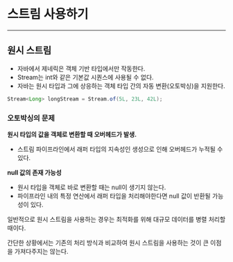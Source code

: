 # 스트림 사용하기

---

## 원시 스트림
- 자바에서 제네릭은 객체 기반 타입에서만 작동한다.
- Stream<T>는 int와 같은 기본값 시퀀스에 사용될 수 없다.
- 자바는 원시 타입과 그에 상응하는 객체 타입 간의 자동 변환(오토박싱)을 지원한다.
```java
Stream<Long> longStream = Stream.of(5L, 23L, 42L);
```

### 오토박싱의 문제 

**원시 타입의 값을 객체로 변환할 때 오버헤드가 발생.**
- 스트림 파이프라인에서 래퍼 타입의 지속성인 생성으로 인해 오버헤드가 누적될 수 있다.

**null 값의 존재 가능성**
- 원시 타입을 객체로 바로 변환할 때는 null이 생기지 않는다.
- 파이프라인 내의 특정 연산에서 래퍼 타입을 처리해야한다면 null 값이 반환될 가능성이 있다.

일반적으로 원시 스트림을 사용하는 경우는 최적화를 위해 대규모 데이터를 병렬 처리할 때이다.

간단한 상황에서는 기존의 처리 방식과 비교하여 원시 스트림을 사용하는 것이 큰 이점을 가져다주지는 않는다.
